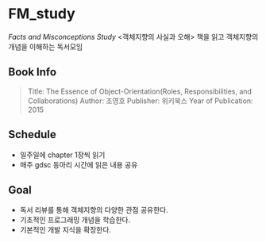 # FM_study
_Facts and Misconceptions Study_
<객체지향의 사실과 오해> 책을 읽고 객체지향의 개념을 이해하는 독서모임

## Book Info
> Title: The Essence of Object-Orientation(Roles, Responsibilities, and Collaborations)
> Author: 조영호
> Publisher: 위키북스
> Year of Publication: 2015

## Schedule
- 일주일에 chapter 1장씩 읽기
- 매주 gdsc 동아리 시간에 읽은 내용 공유 

## Goal
- 독서 리뷰를 통해 객체지향의 다양한 관점 공유한다. 
- 기초적인 프로그래밍 개념을 학습한다. 
- 기본적인 개발 지식을 확장한다. 